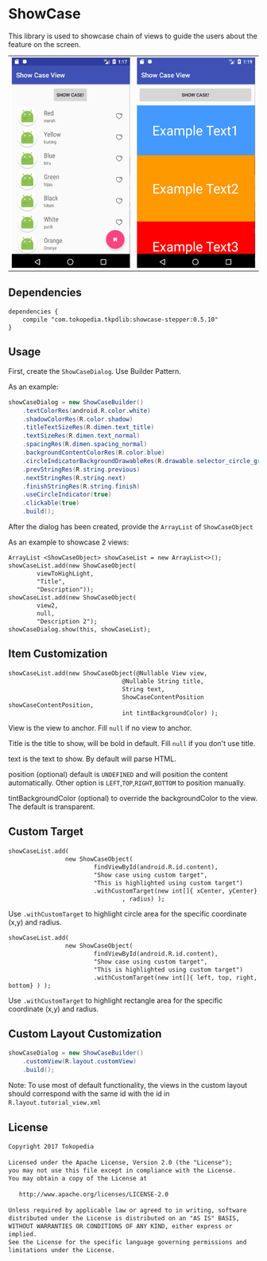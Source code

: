 # ShowCase

This library is used to showcase chain of views to guide the users about the feature on the screen.

<table>
    <tr>
        <td>
        <img src="showcase1.gif?raw=true" alt="" width="240" />
        </td>
        <td>
        <img src="showcase2.gif?raw=true" alt="" width="240" />
        </td>
    </tr>
</table>

Dependencies
-------
```
dependencies {
    compile "com.tokopedia.tkpdlib:showcase-stepper:0.5.10"
}
```

Usage
-------

First, create the `ShowCaseDialog`. Use Builder Pattern.

As an example:

```java
showCaseDialog = new ShowCaseBuilder()
    .textColorRes(android.R.color.white)
    .shadowColorRes(R.color.shadow)
    .titleTextSizeRes(R.dimen.text_title)
    .textSizeRes(R.dimen.text_normal)
    .spacingRes(R.dimen.spacing_normal)
    .backgroundContentColorRes(R.color.blue)
    .circleIndicatorBackgroundDrawableRes(R.drawable.selector_circle_green)
    .prevStringRes(R.string.previous)
    .nextStringRes(R.string.next)
    .finishStringRes(R.string.finish)
    .useCircleIndicator(true)
    .clickable(true)
    .build();
```

After the dialog has been created, provide the `ArrayList` of `ShowCaseObject`

As an example to showcase 2 views:

```
ArrayList <ShowCaseObject> showCaseList = new ArrayList<>();
showCaseList.add(new ShowCaseObject(
        viewToHighLight,
        "Title",
        "Description"));
showCaseList.add(new ShowCaseObject(
        view2,
        null,
        "Description 2");
showCaseDialog.show(this, showCaseList);
```

Item Customization
-------
```
showCaseList.add(new ShowCaseObject(@Nullable View view, 
                                @Nullable String title,
                                String text, 
                                ShowCaseContentPosition showCaseContentPosition,
                                int tintBackgroundColor) );
```
View
    is the view to anchor. Fill `null` if no view to anchor.

Title
    is the title to show, will be bold in default. Fill `null` if you don't use title.

text
    is the text to show. By default will parse HTML.

position (optional) 
    default is `UNDEFINED` and will position the content automatically.
    Other option is `LEFT`,`TOP`,`RIGHT`,`BOTTOM` to position manually.

tintBackgroundColor (optional) 
    to override the backgroundColor to the view. The default is transparent.
    
Custom Target
-------
```
showCaseList.add(
                new ShowCaseObject(
                        findViewById(android.R.id.content),
                        "Show case using custom target",
                        "This is highlighted using custom target")
                        .withCustomTarget(new int[]{ xCenter, yCenter}
                                , radius) );
```
Use ```.withCustomTarget``` to highlight circle area for the specific coordinate (x,y) and radius.
```
showCaseList.add(
                new ShowCaseObject(
                        findViewById(android.R.id.content),
                        "Show case using custom target",
                        "This is highlighted using custom target")
                        .withCustomTarget(new int[]{ left, top, right, bottom} ) );
```
Use ```.withCustomTarget``` to highlight rectangle area for the specific coordinate (x,y) and radius.
    
Custom Layout Customization
-------
```java
showCaseDialog = new ShowCaseBuilder()
    .customView(R.layout.customView)
    .build();
```

Note: To use most of default functionality, the views in the custom layout should correspond with the same id with the id in ```R.layout.tutorial_view.xml```

License
-------

    Copyright 2017 Tokopedia

    Licensed under the Apache License, Version 2.0 (the "License");
    you may not use this file except in compliance with the License.
    You may obtain a copy of the License at

       http://www.apache.org/licenses/LICENSE-2.0

    Unless required by applicable law or agreed to in writing, software
    distributed under the License is distributed on an "AS IS" BASIS,
    WITHOUT WARRANTIES OR CONDITIONS OF ANY KIND, either express or implied.
    See the License for the specific language governing permissions and
    limitations under the License.
